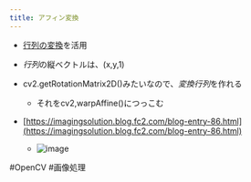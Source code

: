 ```yaml
---
title: アフィン変換
---
```


* [行列の変換](%E8%A1%8C%E5%88%97%E3%81%AE%E5%A4%89%E6%8F%9B.md)を活用

* *行列*の縦ベクトルは、(x,y,1)

* cv2.getRotationMatrix2D()みたいなので、*変換行列*を作れる
  
  * それをcv2,warpAffine()につっこむ
* [https://imagingsolution.blog.fc2.com/blog-entry-86.html](https://imagingsolution.blog.fc2.com/blog-entry-86.html)
  
  * ![image](https://gyazo.com/ec1502c5666c0c80f0fd4072897b7c9e/thumb/1000)

\#OpenCV #画像処理
